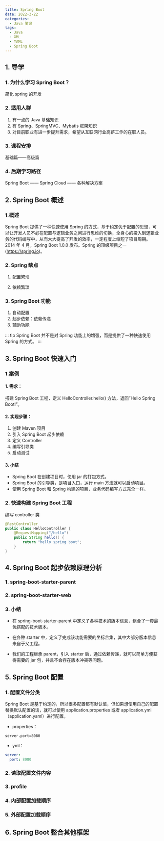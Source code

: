 ```yaml
---
title: Spring Boot
date: 2022-3-22
categories:
  - Java 笔记
tags:
  - Java
  - XML
  - YAML
  - Spring Boot
---
```


## 1. 导学

### 1. 为什么学习 Spring Boot？

简化 spring 的开发

### 2. 适用人群

1. 有一点的 Java 基础知识
2. 有 Spring、SpringMVC、Mybatis 框架知识
3. 对目前职业有进一步提升需求，希望从互联网行业高薪工作的在职人员。

### 3. 课程安排

基础篇——高级篇

### 4. 后期学习路径

Spring Boot —— Spring Cloud —— 各种解决方案

## 2. Spring Boot 概述

### 1.概述

Spring Boot 提供了一种快速使用 Spring 的方式，基于约定优于配置的思想，可以让开发人员不必在配置与逻辑业务之间进行思维的切换，全身心的投入到逻辑业务的代码编写中，从而大大提高了开发的效率，一定程度上缩短了项目周期。2014 年 4 月，Spring Boot 1.0.0 发布。Spring 的顶级项目之一(https://spring.io)。

### 2. Spring 缺点

1. 配置繁琐

2. 依赖繁琐

### 3. Spring Boot 功能

1. 自动配置
2. 起步依赖：依赖传递
3. 辅助功能

::: tip
Spring Boot 并不是对 Spring 功能上的增强，而是提供了一种快速使用 Spring 的方式。
:::

## 3. Spring Boot 快速入门

### 1.案例

#### 1. 需求：

搭建 Spring Boot 工程，定义 HelloController.hello() 方法，返回”Hello Spring Boot!”。

#### 2. 实现步骤：

1. 创建 Maven 项目
2. 引入 Spring Boot 起步依赖
3. 定义 Controller
4. 编写引导类
5. 启动测试

#### 3. 小结

- Spring Boot 在创建项目时，使用 jar 的打包方式。
- Spring Boot 的引导类，是项目入口，运行 main 方法就可以启动项目。
- 使用 Spring Boot 和 Spring 构建的项目，业务代码编写方式完全一样。

### 2. 快速构建 Spring Boot 工程

编写 controller 类

```java
@RestController
public class HelloController {
    @RequestMapping("/hello")
    public String hello() {
        return "hello spring boot";
    }
}
```

## 4. Spring Boot 起步依赖原理分析

### 1. spring-boot-starter-parent

### 2. spring-boot-starter-web

### 3. 小结

- 在 spring-boot-starter-parent 中定义了各种技术的版本信息，组合了一套最优搭配的技术版本。

- 在各种 starter 中，定义了完成该功能需要的坐标合集，其中大部分版本信息来自于父工程。

- 我们的工程继承 parent，引入 starter 后，通过依赖传递，就可以简单方便获得需要的 jar 包，并且不会存在版本冲突等问题。

## 5. Spring Boot 配置

### 1. 配置文件分类

Spring Boot 是基于约定的，所以很多配置都有默认值，但如果想使用自己的配置替换默认配置的话，就可以使用 application.properties 或者 application.yml （application.yaml）进行配置。

- properties：

```properties
server.port=8080
```

- yml：

```yaml
server:
  port: 8080
```

### 2. 读取配置文件内容

### 3. profile

### 4. 内部配置加载顺序

### 5. 外部配置加载顺序

## 6. Spring Boot 整合其他框架

